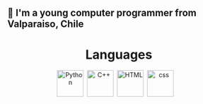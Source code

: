 
## 🧨 I'm a young computer programmer from Valparaiso, Chile

</div>
<h1 align="center">Languages</h1>
<div align="center">
        <img src="https://raw.githubusercontent.com/rahulbanerjee26/githubProfileReadmeGenerator/main/icons/python.svg"
             title="Python" alt="Python"
             width="60" height="60"/></a>&nbsp;
        <img src="https://raw.githubusercontent.com/rahulbanerjee26/githubProfileReadmeGenerator/main/icons/cpp.svg"
             title="C++" alt="C++"
             width="60" height="60"/></a>&nbsp;       
        <img src="https://raw.githubusercontent.com/rahulbanerjee26/githubProfileReadmeGenerator/main/icons/html.svg"
             title="HTML" alt="HTML"
             width="60" height="60"/></a>&nbsp;
        <img src="https://raw.githubusercontent.com/rahulbanerjee26/githubProfileReadmeGenerator/main/icons/css.svg"
             title="css" alt="css"
             width="60" height="60"/></a>&nbsp;
        &nbsp;
        <img src="https://komarev.com/ghpvc/?username=tusso1337&style=flat-square&color=blue" alt=""/>
</div>

</div>
